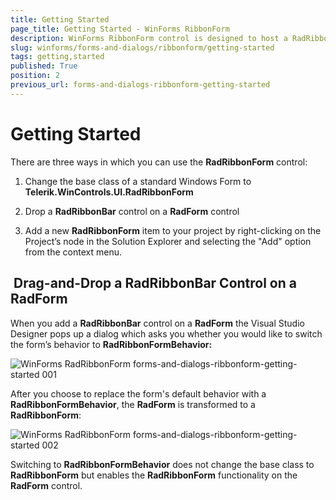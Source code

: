 ```yaml
---
title: Getting Started
page_title: Getting Started - WinForms RibbonForm
description: WinForms RibbonForm control is designed to host a RadRibbonBar control and mimic the Microsoft Office 2007 UI form style.
slug: winforms/forms-and-dialogs/ribbonform/getting-started
tags: getting,started
published: True
position: 2
previous_url: forms-and-dialogs-ribbonform-getting-started
---
```


# Getting Started

There are three ways in which you can use the __RadRibbonForm__ control:

1. Change the base class of a standard Windows Form to __Telerik.WinControls.UI.RadRibbonForm__

1. Drop a __RadRibbonBar__ control on a __RadForm__ control
          
1. Add a new __RadRibbonForm__ item to your project by right-clicking on the Project’s node in the Solution Explorer and selecting the "Add" option from the context menu.
          

##  Drag-and-Drop a RadRibbonBar Control on a RadForm

When you add a __RadRibbonBar__ control on a __RadForm__ the Visual Studio Designer pops up a dialog which asks you whether you would like to switch the form’s behavior to __RadRibbonFormBehavior:__

![WinForms RadRibbonForm forms-and-dialogs-ribbonform-getting-started 001](images/forms-and-dialogs-ribbonform-getting-started001.png)


After you choose to replace the form's default behavior with a __RadRibbonFormBehavior__, the __RadForm__ is transformed to a __RadRibbonForm__:

![WinForms RadRibbonForm forms-and-dialogs-ribbonform-getting-started 002](images/forms-and-dialogs-ribbonform-getting-started002.png)

Switching to __RadRibbonFormBehavior__ does not change the base class to __RadRibbonForm__ but enables the __RadRibbonForm__ functionality on the __RadForm__ control.


